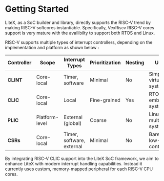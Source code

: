 # Getting Started

LiteX, as a SoC builder and library, directly supports the RISC-V trend by making RISC-V softcores instantiable. Specifically, VexRiscv RISC-V cores support is very mature with the availibilty to support both RTOS and Linux. 

RISC-V supports multiple types of interrupt controllers, depending on the implementation and platform as shown below : 


| Controller | Scope          | Interrupt Types           | Prioritization | Nesting | Use Case                      |
| ---------- | -------------- | ------------------------- | -------------- | ------- | ----------------------------- |
| **CLINT**  | Core-local     | Timer, software           | Minimal        | No      | Simple, non-virtualized system|
| **CLIC**   | Core-local     | Local                     | Fine-grained   | Yes     | RTOS, embedded systems        |
| **PLIC**   | Platform-level | External (global)         | Coarse         | No      | Linux, multiprocessor systems |
| **CSRs**   | Core-local     | Timer, software, external | Minimal        | No      | Bare-metal, low-level control |



By integrating RISC-V CLIC support into the LiteX SoC framework, we aim to enhance LiteX with modern interrupt handling capabilities.
Instead it currently uses custom, memory-mapped peripheral for each RISC-V CPU cores.